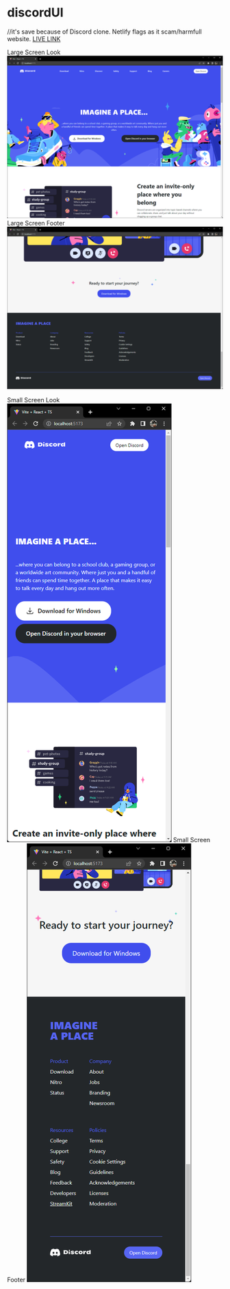 # discordUI

//it's save because of Discord clone. Netlify flags as it scam/harmfull website.
[LIVE LINK](https://chimerical-basbousa-36c416.netlify.app)

Large Screen Look
![This is an image](assets/public/main.png)
Large Screen Footer
![This is an image](assets/public/footer.png)

Small Screen Look
![This is an image](assets/public/onmobile.png)
Small Screen Footer
![This is an image](assets/public/footeronmobile.png)
